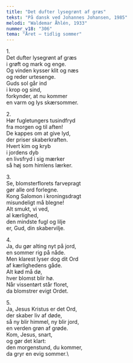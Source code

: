 ```yaml
---
title: "Det dufter lysegrønt af græs"
tekst: "På dansk ved Johannes Johansen, 1985"
melodi: "Waldemar Åhlén, 1933"
nummer_v18: "306"
tema: "Året – tidlig sommer"
---
```

1\.\
Det dufter lysegrønt af græs\
i grøft og mark og enge.\
Og vinden kysser klit og næs\
og reder urtesenge.\
Guds sol går ind\
i krop og sind,\
forkynder, at nu kommer\
en varm og lys skærsommer.

2\.\
Hør fugletungers tusindfryd\
fra morgen og til aften!\
De kappes om at give lyd,\
der priser skaberkraften.\
Hvert kim og kryb\
i jordens dyb\
en livsfryd i sig mærker\
så høj som himlens lærker.

3\.\
Se, blomsterflorets farvepragt\
gør alle ord forlegne.\
Kong Salomon i kroningsdragt\
misundeligt må blegne!\
Alt smukt, vi ved,\
al kærlighed,\
den mindste fugl og lilje\
er, Gud, din skabervilje.

4\.\
Ja, du gør alting nyt på jord,\
en sommer rig på nåde.\
Men klarest lyser dog dit Ord\
af kærlighedens gåde.\
Alt kød må dø,\
hver blomst blir hø.\
Når vissentørt står floret,\
da blomstrer evigt Ordet.

5\.\
Ja, Jesus Kristus er det Ord,\
der skaber liv af døde,\
så ny blir himmel, ny blir jord,\
en verden grøn af grøde.\
Kom, Jesus, snart,\
og gør det klart:\
den morgenstund, du kommer,\
da gryr en evig sommer.\
